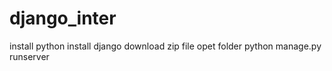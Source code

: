 # django_inter

install python
install django
download zip file
opet folder
python manage.py runserver
